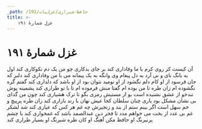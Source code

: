 ```yaml
---
_path: /حافظ-شیرازی/غزلیات/191
title: >-
    غزل شمارهٔ ۱۹۱
---
```

# غزل شمارهٔ ۱۹۱

آن کیست کز روی کرم با ما وفاداری کند
بر جای بدکاری چو من یک دم نکوکاری کند
اول به بانگ نای و نی آرد به دل پیغام وی
وانگه به یک پیمانه می با من وفاداری کند
دلبر که جان فرسود از او کام دلم نگشود از او
نومید نتوان بود از او باشد که دلداری کند
گفتم گره نگشوده ام زان طره تا من بوده ام
گفتا منش فرموده ام تا با تو طراری کند
پشمینه پوش تندخو از عشق نشنیده است بو
از مستیش رمزی بگو تا ترک هشیاری کند
چون من گدای بی نشان مشکل بود یاری چنان
سلطان کجا عیش نهان با رند بازاری کند
زان طره پرپیچ و خم سهل است اگر بینم ستم
از بند و زنجیرش چه غم هر کس که عیاری کند
شد لشکر غم بی عدد از بخت می خواهم مدد
تا فخر دین عبدالصمد باشد که غمخواری کند
با چشم پرنیرنگ او حافظ مکن آهنگ او
کان طره شبرنگ او بسیار طراری کند
